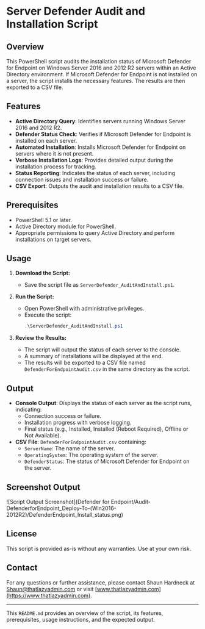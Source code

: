 # Server Defender Audit and Installation Script

## Overview

This PowerShell script audits the installation status of Microsoft Defender for Endpoint on Windows Server 2016 and 2012 R2 servers within an Active Directory environment. If Microsoft Defender for Endpoint is not installed on a server, the script installs the necessary features. The results are then exported to a CSV file.

## Features

- **Active Directory Query**: Identifies servers running Windows Server 2016 and 2012 R2.
- **Defender Status Check**: Verifies if Microsoft Defender for Endpoint is installed on each server.
- **Automated Installation**: Installs Microsoft Defender for Endpoint on servers where it is not present.
- **Verbose Installation Logs**: Provides detailed output during the installation process for tracking.
- **Status Reporting**: Indicates the status of each server, including connection issues and installation success or failure.
- **CSV Export**: Outputs the audit and installation results to a CSV file.

## Prerequisites

- PowerShell 5.1 or later.
- Active Directory module for PowerShell.
- Appropriate permissions to query Active Directory and perform installations on target servers.

## Usage

1. **Download the Script:**
    - Save the script file as `ServerDefender_AuditAndInstall.ps1`.

2. **Run the Script:**
    - Open PowerShell with administrative privileges.
    - Execute the script:
      ```powershell
      .\ServerDefender_AuditAndInstall.ps1
      ```

3. **Review the Results:**
    - The script will output the status of each server to the console.
    - A summary of installations will be displayed at the end.
    - The results will be exported to a CSV file named `DefenderForEndpointAudit.csv` in the same directory as the script.

## Output

- **Console Output**: Displays the status of each server as the script runs, indicating:
  - Connection success or failure.
  - Installation progress with verbose logging.
  - Final status (e.g., Installed, Installed (Reboot Required), Offline or Not Available).
- **CSV File**: `DefenderForEndpointAudit.csv` containing:
  - `ServerName`: The name of the server.
  - `OperatingSystem`: The operating system of the server.
  - `DefenderStatus`: The status of Microsoft Defender for Endpoint on the server.

## Screenshot Output
![Script Output Screenshot](Defender for Endpoint/Audit-DefenderforEndpoint_Deploy-To-(Win2016-2012R2)/DefenderEndpoint_Install_status.png)

## License

This script is provided as-is without any warranties. Use at your own risk.

## Contact

For any questions or further assistance, please contact Shaun Hardneck at [Shaun@thatlazyadmin.com](mailto:Shaun@thatlazyadmin.com) or visit [www.thatlazyadmin.com](https://www.thatlazyadmin.com).

---

This `README.md` provides an overview of the script, its features, prerequisites, usage instructions, and the expected output.